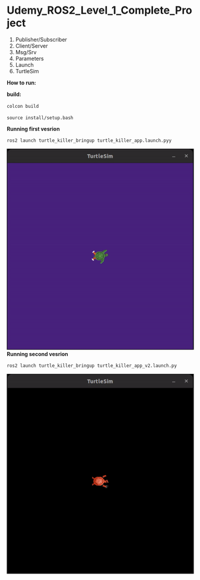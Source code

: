 # Udemy_ROS2_Level_1_Complete_Project

1. Publisher/Subscriber
2. Client/Server
3. Msg/Srv
4. Parameters
5. Launch
6. TurtleSim


**How to run:**

**build:**

`colcon build`

`source install/setup.bash`

**Running first vesrion** 
```bash
ros2 launch turtle_killer_bringup turtle_killer_app.launch.pyy
```
![using a color picker](gifs/V1.gif)
**Running second vesrion** 
```bash
ros2 launch turtle_killer_bringup turtle_killer_app_v2.launch.py
```
![using a color picker](gifs/V2.gif)
